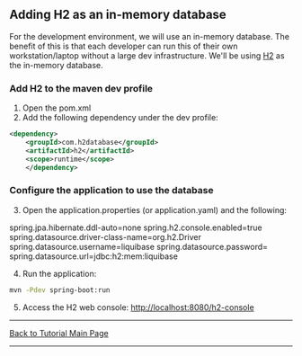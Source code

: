 ## Adding H2 as an in-memory database

For the development environment, we will use an in-memory database. The benefit of this is that each developer can run this of their own workstation/laptop without a large dev infrastructure. We'll be using [H2](http://www.h2database.com/html/main.html) as the in-memory database.

### Add H2 to the maven dev profile

1. Open the pom.xml
2. Add the following dependency under the dev profile:

```xml
<dependency>
    <groupId>com.h2database</groupId>
    <artifactId>h2</artifactId>
    <scope>runtime</scope>
    </dependency>
```

### Configure the application to use the database

3. Open the application.properties (or application.yaml) and the following:

spring.jpa.hibernate.ddl-auto=none
spring.h2.console.enabled=true
spring.datasource.driver-class-name=org.h2.Driver
spring.datasource.username=liquibase
spring.datasource.password=
spring.datasource.url=jdbc:h2:mem:liquibase

4. Run the application:
```bash
mvn -Pdev spring-boot:run
```

5. Access the H2 web console: [http://localhost:8080/h2-console](http://localhost:8080/h2-console)

<hr />
<a href="/tutorials" class="btn" >Back to Tutorial Main Page</a>
<hr />

